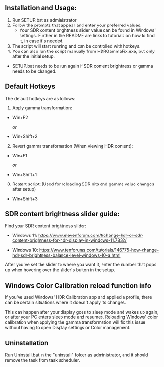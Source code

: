 ## Installation and Usage:

1. Run SETUP.bat as administrator
2. Follow the prompts that appear and enter your preferred values.
   - Your SDR content brightness slider value can be found in Windows' settings. Further in the 
   README are links to tutorials on how to find it, in case it's needed. 
3. The script will start running and can be controlled with hotkeys.
4. You can also run the script manually from HDRGammaFix.exe, but only after the initial setup.

- SETUP.bat needs to be run again if SDR content brightness or gamma needs to be changed.

## Default Hotkeys

The default hotkeys are as follows:

1. Apply gamma transformation:

 - Win+F2
   
    _or_
   
 - Win+Shift+2

2. Revert gamma transformation (When viewing HDR content):

 - Win+F1
   
    _or_
  
 - Win+Shift+1

3. Restart script: (Used for reloading SDR nits and gamma value changes after setup)

- Win+Shift+3


## SDR content brightness slider guide:

Find your SDR content brightness slider:

- Windows 11: https://www.elevenforum.com/t/change-hdr-or-sdr-content-brightness-for-hdr-display-in-windows-11.7832/

- Windows 10: https://www.tenforums.com/tutorials/146775-how-change-hdr-sdr-brightness-balance-level-windows-10-a.html

After you've set the slider to where you want it, enter the number that pops up when hovering over the slider's button in the setup.


## Windows Color Calibration reload function info

If you've used Windows' HDR Calibration app and applied a profile, there can be certain situations where it doesn't apply its changes.

This can happen after your display goes to sleep mode and wakes up again, or after your PC enters sleep mode and resumes. Reloading Windows' 
color calibration when applying the gamma transformation will fix this issue without having to open Display settings or Color management.


## Uninstallation

Run Uninstall.bat in the "uninstall" folder as administrator, and it should remove the task from task scheduler.

